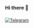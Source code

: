 ### Hi there 👋

###
[![Telegram](https://img.shields.io/badge/-Telegram-090909?style=for-the-badge&logo=telegram&logoColor=27A0D9)](https://t.me/tatyana_lt)
